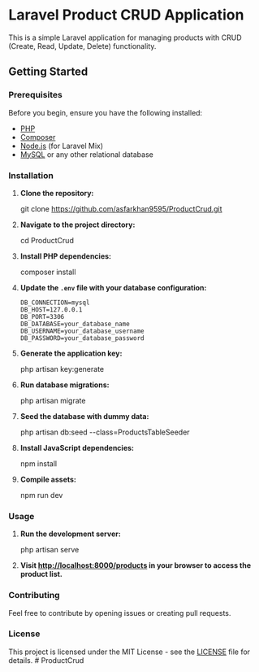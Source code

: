 # Laravel Product CRUD Application

This is a simple Laravel application for managing products with CRUD (Create, Read, Update, Delete) functionality.

## Getting Started

### Prerequisites

Before you begin, ensure you have the following installed:

- [PHP](https://www.php.net/manual/en/install.php)
- [Composer](https://getcomposer.org/download/)
- [Node.js](https://nodejs.org/en/download/) (for Laravel Mix)
- [MySQL](https://dev.mysql.com/downloads/) or any other relational database

### Installation

1. **Clone the repository:**


    git clone https://github.com/asfarkhan9595/ProductCrud.git


2. **Navigate to the project directory:**

  
    cd ProductCrud
   

3. **Install PHP dependencies:**

  
    composer install
   


5. **Update the `.env` file with your database configuration:**

    ```env
    DB_CONNECTION=mysql
    DB_HOST=127.0.0.1
    DB_PORT=3306
    DB_DATABASE=your_database_name
    DB_USERNAME=your_database_username
    DB_PASSWORD=your_database_password
    ```

6. **Generate the application key:**

   
    php artisan key:generate
    

7. **Run database migrations:**

    
    php artisan migrate
    

8. **Seed the database with dummy data:**

    
    php artisan db:seed --class=ProductsTableSeeder
    

9. **Install JavaScript dependencies:**

    
    npm install
    

10. **Compile assets:**

    
    npm run dev
   

### Usage

1. **Run the development server:**

   
    php artisan serve
   

2. **Visit [http://localhost:8000/products](http://localhost:8000/products) in your browser to access the product list.**

### Contributing

Feel free to contribute by opening issues or creating pull requests.

### License

This project is licensed under the MIT License - see the [LICENSE](LICENSE) file for details.
#   P r o d u c t C r u d  
 